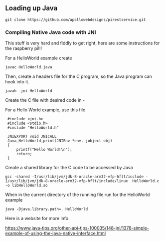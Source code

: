 ## Loading up Java

```
git clone https://github.com/apollowebdesigns/pirestservice.git
```

### Compiling Native Java code with JNI

This stuff is very hard and fiddly to get right, here are some instructions for the
raspberry pi!!!

For a HelloWorld example create

```
javac HelloWorld.java
```

Then, create a headers file for the C program, so the Java program can hook into it.

```
javah -jni HelloWorld
```

Create the C file with desired code in -

For a Hello World example, use this file

```
 #include <jni.h>
 #include <stdio.h>
 #include "HelloWorld.h"

 JNIEXPORT void JNICALL
 Java_HelloWorld_print(JNIEnv *env, jobject obj)
 {
     printf("Hello World!\n");
     return;
 }
```

Create a shared library for the C code to be accessed by Java

```
gcc -shared -I/usr/lib/jvm/jdk-8-oracle-arm32-vfp-hflt/include -I/usr/lib/jvm/jdk-8-oracle-arm32-vfp-hflt/include/linux  HelloWorld.c -o libHelloWorld.so
```

When in the current directory of the running file run for the HelloWorld example

```
java -Djava.library.path=. HelloWorld
```

Here is a website for more info

https://www.java-tips.org/other-api-tips-100035/148-jni/1378-simple-example-of-using-the-java-native-interface.html
